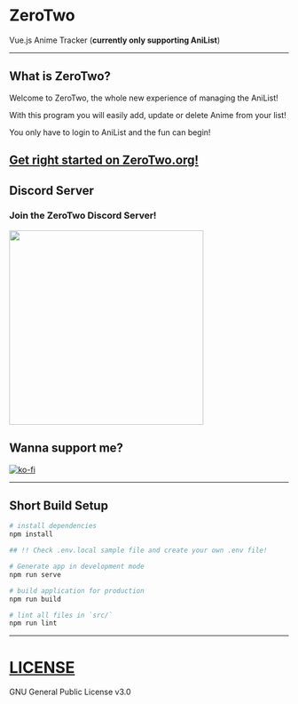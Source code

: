 # ZeroTwo
Vue.js Anime Tracker (__currently only supporting AniList__)

---

## What is ZeroTwo?

Welcome to ZeroTwo, the whole new experience of managing the AniList!

With this program you will easily add, update or delete Anime from your list!

You only have to login to AniList and the fun can begin!

## [Get right started on ZeroTwo.org!](https://zerotwo.org)

## Discord Server

### Join the ZeroTwo Discord Server!

[<img src="https://discordapp.com/assets/e4923594e694a21542a489471ecffa50.svg" width="350">](https://discord.gg/sTpR4Gw)

## Wanna support me?

[![ko-fi](https://www.ko-fi.com/img/githubbutton_sm.svg)](https://ko-fi.com/H2H3128IU)

---

## Short Build Setup

``` bash
# install dependencies
npm install

## !! Check .env.local sample file and create your own .env file!

# Generate app in development mode
npm run serve

# build application for production
npm run build

# lint all files in `src/`
npm run lint
```

---

# [LICENSE](LICENSE)

GNU General Public License v3.0
